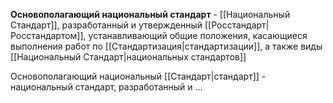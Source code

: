 **Основополагающий национальный стандарт** - [[Национальный Стандарт]], разработанный и утвержденный [[Росстандарт|Росстандартом]], устанавливающий общие положения, касающиеся выполнения работ по [[Стандартизация|стандартизации]], а также виды [[Национальный Стандарт|национальных стандартов]]

Основополагающий национальный [[Стандарт|стандарт]] - национальный стандарт, разработанный и ...
